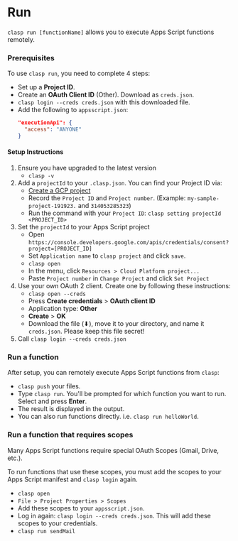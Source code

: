 # Run

`clasp run [functionName]` allows you to execute Apps Script functions remotely.

### Prerequisites

To use `clasp run`, you need to complete 4 steps:

- Set up a **Project ID**.
- Create an **OAuth Client ID** (Other). Download as `creds.json`.
- `clasp login --creds creds.json` with this downloaded file.
- Add the following to `appsscript.json`:
  ```json
  "executionApi": {
    "access": "ANYONE"
  }
  ```

#### Setup Instructions

1. Ensure you have upgraded to the latest version
    - `clasp -v`
1. Add a `projectId` to your `.clasp.json`. You can find your Project ID via:
    - [Create a GCP project](https://cloud.google.com/resource-manager/docs/creating-managing-projects)
    - Record the `Project ID` and `Project number`. (Example: `my-sample-project-191923.` and `314053285323`)
    - Run the command with your `Project ID`: `clasp setting projectId <PROJECT_ID>`
1. Set the `projectId` to your Apps Script project
    - Open `https://console.developers.google.com/apis/credentials/consent?project=[PROJECT_ID]`
    - Set `Application name` to `clasp project` and click `save`.
    - `clasp open`
    - In the menu, click `Resources > Cloud Platform project...`
    - Paste `Project number` in `Change Project` and click `Set Project`
1. Use your own OAuth 2 client. Create one by following these instructions:
    - `clasp open --creds`
    - Press **Create credentials** > **OAuth client ID**
    - Application type: **Other**
    - **Create** > **OK**
    - Download the file (⬇), move it to your directory, and name it `creds.json`. Please keep this file secret!
1. Call `clasp login --creds creds.json`

### Run a function

After setup, you can remotely execute Apps Script functions from `clasp`:

- `clasp push` your files.
- Type `clasp run`. You'll be prompted for which function you want to run. Select and press **Enter**.
- The result is displayed in the output.
- You can also run functions directly. i.e. `clasp run helloWorld`.

### Run a function that requires scopes

Many Apps Script functions require special OAuth Scopes (Gmail, Drive, etc.).

To run functions that use these scopes, you must add the scopes to your Apps Script manifest and `clasp login` again.

- `clasp open`
- `File > Project Properties > Scopes`
- Add these scopes to your `appsscript.json`.
- Log in again: `clasp login --creds creds.json`. This will add these scopes to your credentials.
- `clasp run sendMail`
